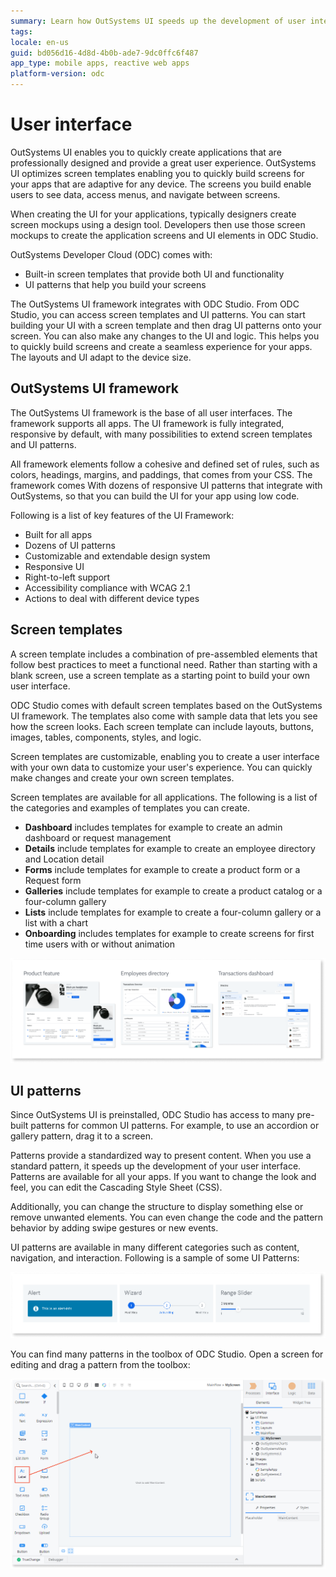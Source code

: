 ```yaml
---
summary: Learn how OutSystems UI speeds up the development of user interfaces and provides a solid user experience.  
tags:
locale: en-us
guid: bd056d16-4d8d-4b0b-ade7-9dc0ffc6f487
app_type: mobile apps, reactive web apps
platform-version: odc
---
```


# User interface

OutSystems UI enables you to quickly create applications that are professionally designed and provide a great user experience. OutSystems UI optimizes screen templates enabling you to quickly build screens for your apps that are adaptive for any device. The screens you build enable users to see data, access menus, and navigate between screens.

When creating the UI for your applications, typically designers create screen mockups using a design tool. Developers then use those screen mockups to create the application screens and UI elements in ODC Studio.

OutSystems Developer Cloud (ODC) comes with:

* Built-in screen templates that provide both UI and functionality
* UI patterns that help you build your screens

The OutSystems UI framework integrates with ODC Studio. From ODC Studio, you can access screen templates and UI patterns. You can start building your UI with a screen template and then drag UI patterns onto your screen. You can also make any changes to the UI and logic. This helps you to quickly build screens and create a seamless experience for your apps. The layouts and UI adapt to the device size.

## OutSystems UI framework

The OutSystems UI framework is the base of all user interfaces. The framework supports all apps. The UI framework is fully integrated, responsive by default, with many possibilities to extend screen templates and UI patterns.

All framework elements follow a cohesive and defined set of rules, such as colors, headings, margins, and paddings, that comes from your CSS. The framework comes With dozens of responsive UI patterns that integrate with OutSystems, so that you can build the UI for your app using low code. 

Following is a list of key features of the UI Framework:

* Built for all apps
* Dozens of UI patterns
* Customizable and extendable design system
* Responsive UI
* Right-to-left support
* Accessibility compliance with WCAG 2.1
* Actions to deal with different device types

## Screen templates

A screen template includes a combination of pre-assembled elements that follow best practices to meet a functional need. Rather than starting with a blank screen, use a screen template as a starting point to build your own user interface.

ODC Studio comes with default screen templates based on the OutSystems UI framework. The templates also come with sample data that lets you see how the screen looks. Each screen template can include layouts, buttons, images, tables, components, styles, and logic.

Screen templates are customizable, enabling you to create a user interface with your own data to customize your user's experience. You can quickly make changes and create your own screen templates.

Screen templates are available for all applications. The following is a list of the categories and examples of templates you can create.

* **Dashboard** includes templates for example to create an admin dashboard or request management
* **Details** include templates for example to create an employee directory and Location detail
* **Forms** include templates for example to create a product form or a Request form
* **Galleries** include templates for example to create a product catalog or a four-column gallery
* **Lists** include templates for example to create a four-column gallery or a list with a chart
* **Onboarding** includes templates for example to create screens for first time users with or without animation

![screen templates](images/screen-templates-diag.png)

## UI patterns

Since OutSystems UI is preinstalled, ODC Studio has access to many pre-built patterns for common UI patterns. For example, to use an accordion or gallery pattern, drag it to a screen.

Patterns provide a standardized way to present content. When you use a standard pattern, it speeds up the development of your user interface. Patterns are available for all your apps. If you want to change the look and feel, you can edit the Cascading Style Sheet (CSS).

Additionally, you can change the structure to display something else or remove unwanted elements. You can even change the code and the pattern behavior by adding swipe gestures or new events.

UI patterns are available in many different categories such as content, navigation, and interaction. Following is a sample of some UI Patterns:

![ui patterns](images/ui-patterns-sample-diag.png)

You can find many patterns in the toolbox of ODC Studio. Open a screen for editing and drag a pattern from the toolbox: 
  
![Adding UI patterns to the screen](images/ui-patterns-screen-ss.png)
